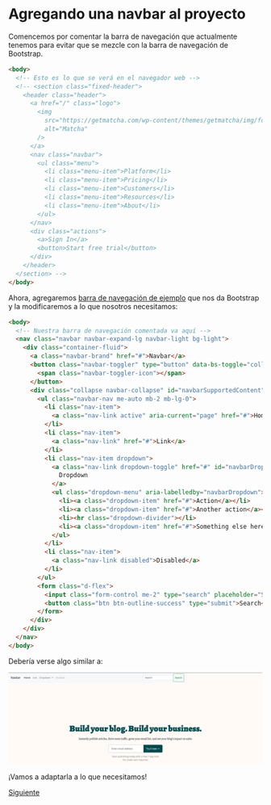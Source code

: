 # Agregando una navbar al proyecto

Comencemos por comentar la barra de navegación que actualmente tenemos para
evitar que se mezcle con la barra de navegación de Bootstrap.

```html
<body>
  <!-- Esto es lo que se verá en el navegador web -->
  <!-- <section class="fixed-header">
    <header class="header">
      <a href="/" class="logo">
        <img
          src="https://getmatcha.com/wp-content/themes/getmatcha/img/footer_logo.svg"
          alt="Matcha"
        />
      </a>
      <nav class="navbar">
        <ul class="menu">
          <li class="menu-item">Platform</li>
          <li class="menu-item">Pricing</li>
          <li class="menu-item">Customers</li>
          <li class="menu-item">Resources</li>
          <li class="menu-item">About</li>
        </ul>
      </nav>
      <div class="actions">
        <a>Sign In</a>
        <button>Start free trial</button>
      </div>
    </header>
  </section> -->
</body>
```

Ahora, agregaremos [barra de navegación de ejemplo](https://getbootstrap.com/docs/5.1/components/navbar/#supported-content)
que nos da Bootstrap y la modificaremos a lo que nosotros necesitamos:

```html
<body>
  <!-- Nuestra barra de navegación comentada va aquí -->
  <nav class="navbar navbar-expand-lg navbar-light bg-light">
    <div class="container-fluid">
      <a class="navbar-brand" href="#">Navbar</a>
      <button class="navbar-toggler" type="button" data-bs-toggle="collapse" data-bs-target="#navbarSupportedContent" aria-controls="navbarSupportedContent" aria-expanded="false" aria-label="Toggle navigation">
        <span class="navbar-toggler-icon"></span>
      </button>
      <div class="collapse navbar-collapse" id="navbarSupportedContent">
        <ul class="navbar-nav me-auto mb-2 mb-lg-0">
          <li class="nav-item">
            <a class="nav-link active" aria-current="page" href="#">Home</a>
          </li>
          <li class="nav-item">
            <a class="nav-link" href="#">Link</a>
          </li>
          <li class="nav-item dropdown">
            <a class="nav-link dropdown-toggle" href="#" id="navbarDropdown" role="button" data-bs-toggle="dropdown" aria-expanded="false">
              Dropdown
            </a>
            <ul class="dropdown-menu" aria-labelledby="navbarDropdown">
              <li><a class="dropdown-item" href="#">Action</a></li>
              <li><a class="dropdown-item" href="#">Another action</a></li>
              <li><hr class="dropdown-divider"></li>
              <li><a class="dropdown-item" href="#">Something else here</a></li>
            </ul>
          </li>
          <li class="nav-item">
            <a class="nav-link disabled">Disabled</a>
          </li>
        </ul>
        <form class="d-flex">
          <input class="form-control me-2" type="search" placeholder="Search" aria-label="Search">
          <button class="btn btn-outline-success" type="submit">Search</button>
        </form>
      </div>
    </div>
  </nav>
</body>
```

Debería verse algo similar a:

![Barra de navegación de ejemplo de Bootstrap agregada](../assets/bootstrap-default-navbar.png)

¡Vamos a adaptarla a lo que necesitamos!

[Siguiente](../reto-05)